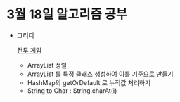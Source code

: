 # 3월 18일 알고리즘 공부

- 그리디

  [전투 게임]()

  - ArrayList 정렬
  - ArrayList 를 특정 클래스 생성하여 이를 기준으로 만들기
  - HashMap의 getOrDefault 로 누적값 처리하기
  - String to Char : String.charAt(i)